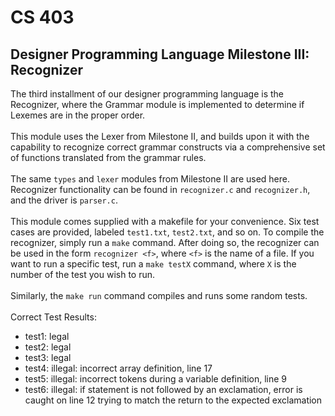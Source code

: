 # CS 403
## Designer Programming Language Milestone III: Recognizer

The third installment of our designer programming language is the Recognizer, where the Grammar module is implemented to determine if Lexemes are in the proper order.<br><br>
This module uses the Lexer from Milestone II, and builds upon it with the capability to recognize correct grammar constructs via a comprehensive set of functions translated from the grammar rules.<br><br>
The same `types` and `lexer` modules from Milestone II are used here. Recognizer functionality can be found in `recognizer.c` and `recognizer.h`, and the driver is `parser.c`.<br><br>
This module comes supplied with a makefile for your convenience. Six test cases are provided, labeled `test1.txt`, `test2.txt`, and so on. To compile the recognizer, simply run a `make` command. After doing so, the recognizer can be used in the form `recognizer <f>`, where `<f>` is the name of a file. If you want to run a specific test, run a `make testX` command, where `X` is the number of the test you wish to run.<br><br>Similarly, the `make run` command compiles and runs some random tests.<br><br>
Correct Test Results:
- test1: legal
- test2: legal
- test3: legal
- test4: illegal: incorrect array definition, line 17
- test5: illegal: incorrect tokens during a variable definition, line 9
- test6: illegal: if statement is not followed by an exclamation, error is caught on line 12 trying to match the return to the expected exclamation
